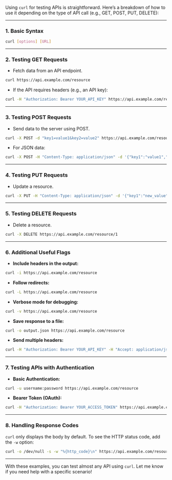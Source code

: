 Using `curl` for testing APIs is straightforward. Here’s a breakdown of how to use it depending on the type of API call (e.g., GET, POST, PUT, DELETE):

---

### **1. Basic Syntax**
```bash
curl [options] [URL]
```

---

### **2. Testing GET Requests**
- Fetch data from an API endpoint.
```bash
curl https://api.example.com/resource
```

- If the API requires headers (e.g., an API key):
```bash
curl -H "Authorization: Bearer YOUR_API_KEY" https://api.example.com/resource
```

---

### **3. Testing POST Requests**
- Send data to the server using POST.
```bash
curl -X POST -d "key1=value1&key2=value2" https://api.example.com/resource
```

- For JSON data:
```bash
curl -X POST -H "Content-Type: application/json" -d '{"key1":"value1","key2":"value2"}' https://api.example.com/resource
```

---

### **4. Testing PUT Requests**
- Update a resource.
```bash
curl -X PUT -H "Content-Type: application/json" -d '{"key1":"new_value"}' https://api.example.com/resource/1
```

---

### **5. Testing DELETE Requests**
- Delete a resource.
```bash
curl -X DELETE https://api.example.com/resource/1
```

---

### **6. Additional Useful Flags**
- **Include headers in the output:**
```bash
curl -i https://api.example.com/resource
```

- **Follow redirects:**
```bash
curl -L https://api.example.com/resource
```

- **Verbose mode for debugging:**
```bash
curl -v https://api.example.com/resource
```

- **Save response to a file:**
```bash
curl -o output.json https://api.example.com/resource
```

- **Send multiple headers:**
```bash
curl -H "Authorization: Bearer YOUR_API_KEY" -H "Accept: application/json" https://api.example.com/resource
```

---

### **7. Testing APIs with Authentication**
- **Basic Authentication:**
```bash
curl -u username:password https://api.example.com/resource
```

- **Bearer Token (OAuth):**
```bash
curl -H "Authorization: Bearer YOUR_ACCESS_TOKEN" https://api.example.com/resource
```

---

### **8. Handling Response Codes**
`curl` only displays the body by default. To see the HTTP status code, add the `-w` option:
```bash
curl -o /dev/null -s -w "%{http_code}\n" https://api.example.com/resource
```

---

With these examples, you can test almost any API using `curl`. Let me know if you need help with a specific scenario!